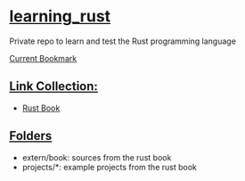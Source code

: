 # <ins>learning_rust</ins>
Private repo to learn and test the Rust programming language

[Current Bookmark](https://doc.rust-lang.org/book/ch02-00-guessing-game-tutorial.html)

## <ins>Link Collection:</ins>
- [Rust Book](https://doc.rust-lang.org/book/)

## <ins>Folders</ins>
- extern/book: sources from the rust book
- projects/*: example projects from the rust book

